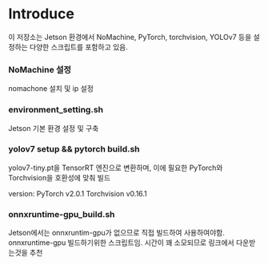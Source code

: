 # Introduce

이 저장소는 Jetson 환경에서 NoMachine, PyTorch, torchvision, YOLOv7 등을 설정하는 다양한 스크립트를 포함하고 있음.

### NoMachine 설정
nomachone 설치 및 ip 설정

### environment_setting.sh 
Jetson 기본 환경 설정 및 구축

### yolov7 setup && pytorch build.sh
yolov7-tiny.pt을 TensorRT 엔진으로 변환하며, 이에 필요한 PyTorch와 Torchvision을 호환성에 맞춰 빌드

version:
   PyTorch v2.0.1
   Torchvision v0.16.1

### onnxruntime-gpu_build.sh
Jetson에서는 onnxruntim-gpu가 없으므로 직접 빌드하여 사용하여야함.
onnxruntime-gpu 빌드하기위한 스크립트임. 시간이 꽤 소모되므로 링크에서 다운받는것을 추천
